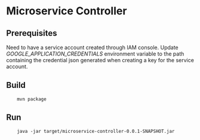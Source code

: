 # Microservice Controller 

## Prerequisites

Need to have a service account created through IAM console. Update _GOOGLE\_APPLICATION\_CREDENTIALS_ environment variable to the path containing the credential json generated when creating a key for the service account. 

## Build

```
    mvn package
```

## Run

```
    java -jar target/microservice-controller-0.0.1-SNAPSHOT.jar
```